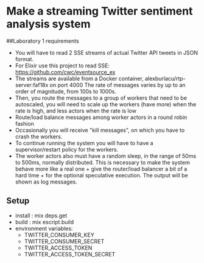 # Make a streaming Twitter sentiment analysis system
##Laboratory 1 requirements

- You will have to read 2 SSE streams of actual Twitter API tweets in JSON format.
- For Elixir use this project to read SSE: https://github.com/cwc/eventsource_ex
- The streams are available from a Docker container, alexburlacu/rtp-server:faf18x on port 4000 The rate of messages varies by up to an order of magnitude, from 100s to 1000s.
- Then, you route the messages to a group of workers that need to be autoscaled, you will need to scale up the workers (have more) when the rate is high, and less actors when the rate is low
- Route/load balance messages among worker actors in a round robin fashion
- Occasionally you will receive "kill messages", on which you have to crash the workers.
- To continue running the system you will have to have a supervisor/restart policy for the workers.
- The worker actors also must have a random sleep, in the range of 50ms to 500ms, normally distributed. This is necessary to make the system behave more like a real one + give the router/load balancer a bit of a hard time + for the optional speculative execution. The output will be shown as log messages.

## Setup
- install : mix deps.get
- build   : mix escript.build
- environment variables:
   - TWITTER_CONSUMER_KEY
   - TWITTER_CONSUMER_SECRET
   - TWITTER_ACCESS_TOKEN
   - TWITTER_ACCESS_TOKEN_SECRET
   




